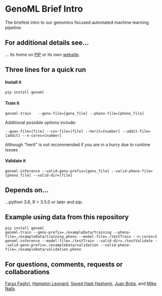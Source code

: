 # GenoML Brief Intro
The briefest intro to our genomics focused automated machine learning pipeline.

## For additional details see...
... its home on [PIP](https://pypi.org/project/genoml/) or its own [website](https://genoml.github.io).

## Three lines for a quick run
#### Install it
```
pip install genoml
```

#### Train it
```
genoml-train   --geno-file=[geno_file] --pheno-file=[pheno_file] 
```
Additional possible options include: 
```
--gwas-file=[file] --cov-file=[file] --herit=[number] --addit-file=[addit] --n-cores=[number]
```
Although "herit" is not recommended if you are in a hurry due to runtime issues

#### Validate it
```
genoml-inference --valid-geno-prefix=[geno_file] --valid-pheno-file=[pheno_file] --valid-dir=[file]
```

## Depends on...
...python 3.6, R > 3.5.0 or later and pip.

## Example using data from this repository
```
pip install genoml
genoml-train --geno-prefix=./exampleData/training --pheno-file=./exampleData/training.pheno --model-file=./testTrain --n-cores=2
genoml-inference --model-file=./testTrain --valid-dir=./testValidate --valid-geno-prefix=./exampleData/validation --valid-pheno-file=./exampleData/validation.pheno
```

## For questions, comments, requests or collaborations
[Faraz Faghri](faraz.faghri@gmail.com), [Hampton Leonard](hampton.leonard@nih.gov), [Sayed Hadi Hashemi](sayedhadihashemi@gmail.com), [Juan Botia](juanbotiablaya@gmail.com), and [Mike Nalls](mike@datatecnica.com)
